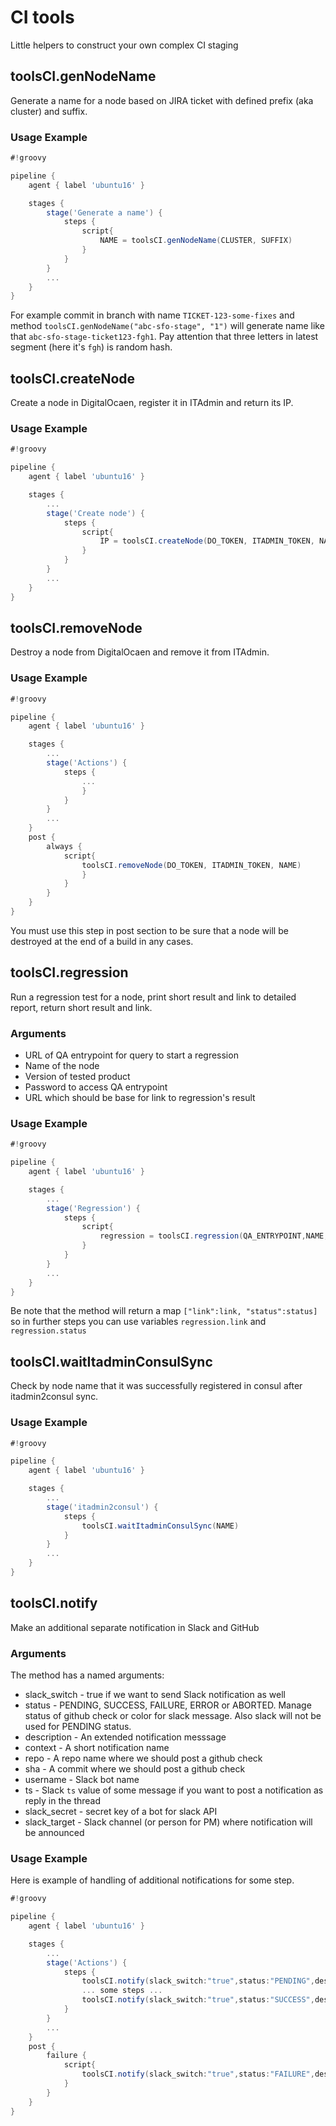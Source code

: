 # CI tools

Little helpers to construct your own complex CI staging

## toolsCI.genNodeName

Generate a name for a node based on JIRA ticket with defined prefix (aka cluster) and suffix.

### Usage Example

```groovy
#!groovy

pipeline {
    agent { label 'ubuntu16' }

    stages {
        stage('Generate a name') {
            steps {
                script{
                    NAME = toolsCI.genNodeName(CLUSTER, SUFFIX)
                }
            }
        }
        ...
    }
}
```

For example commit in branch with name `TICKET-123-some-fixes` and method `toolsCI.genNodeName("abc-sfo-stage", "1")` will generate name like that `abc-sfo-stage-ticket123-fgh1`. Pay attention that three letters in latest segment (here it's `fgh`) is random hash.

## toolsCI.createNode

Create a node in DigitalOcaen, register it in ITAdmin and return its IP.

### Usage Example

```groovy
#!groovy

pipeline {
    agent { label 'ubuntu16' }

    stages {
        ...
        stage('Create node') {
            steps {
                script{
                    IP = toolsCI.createNode(DO_TOKEN, ITADMIN_TOKEN, NAME, DO_SSH_KEYS, DO_IMAGE, DO_REGION, DO_SIZE)
                }
            }
        }
        ...
    }
}
```

## toolsCI.removeNode

Destroy a node from DigitalOcaen and remove it from ITAdmin.

### Usage Example

```groovy
#!groovy

pipeline {
    agent { label 'ubuntu16' }

    stages {
        ...
        stage('Actions') {
            steps {
                ...
                }
            }
        }
        ...
    }
    post {
        always {
            script{
                toolsCI.removeNode(DO_TOKEN, ITADMIN_TOKEN, NAME)
                }
            }
        }
    }
}
```

You must use this step in post section to be sure that a node will be destroyed at the end of a build in any cases.

## toolsCI.regression

Run a regression test for a node, print short result and link to detailed report, return short result and link.

### Arguments

- URL of QA entrypoint for query to start a regression
- Name of the node
- Version of tested product
- Password to access QA entrypoint
- URL which should be base for link to regression's result

### Usage Example

```groovy
#!groovy

pipeline {
    agent { label 'ubuntu16' }

    stages {
        ...
        stage('Regression') {
            steps {
                script{
                    regression = toolsCI.regression(QA_ENTRYPOINT,NAME,CURRENT_VERSION,QA_PASSWORD,QA_LINKBASE)
                }
            }
        }
        ...
    }
}
```

Be note that the method will return a map `["link":link, "status":status]` so in further steps you can use variables `regression.link` and `regression.status`

## toolsCI.waitItadminConsulSync

Check by node name that it was successfully registered in consul after itadmin2consul sync.

### Usage Example

```groovy
#!groovy

pipeline {
    agent { label 'ubuntu16' }

    stages {
        ...
        stage('itadmin2consul') {
            steps {
                toolsCI.waitItadminConsulSync(NAME)
            }
        }
        ...
    }
}
```

## toolsCI.notify

Make an additional separate notification in Slack and GitHub

### Arguments

The method has a named arguments:
- slack_switch - true if we want to send Slack notification as well
- status - PENDING, SUCCESS, FAILURE, ERROR or ABORTED. Manage status of github check or color for slack message. Also slack will not be used for PENDING status.
- description - An extended notification messsage
- context - A short notification name
- repo - A repo name where we should post a github check
- sha - A commit where we should post a github check
- username - Slack bot name
- ts - Slack `ts` value of some message if you want to post a notification as reply in the thread
- slack_secret - secret key of a bot for slack API
- slack_target - Slack channel (or person for PM) where notification will be announced

### Usage Example

Here is example of handling of additional notifications for some step.

```groovy
#!groovy

pipeline {
    agent { label 'ubuntu16' }

    stages {
        ...
        stage('Actions') {
            steps {
                toolsCI.notify(slack_switch:"true",status:"PENDING",description:"The action is in a progress",context:"A separate action",repo:REPO,sha:SHA,username:SLACK_BOT_NAME,ts:SLACK_TS,slack_secret:SLACK_SECRET,slack_target:SLACK_TARGET)
                ... some steps ...
                toolsCI.notify(slack_switch:"true",status:"SUCCESS",description:"The actions finished successfully",context:"A separate action",repo:REPO,sha:SHA,username:SLACK_BOT_NAME,ts:SLACK_TS,slack_secret:SLACK_SECRET,slack_target:SLACK_TARGET)
            }
        }
        ...
    }
    post {
        failure {
            script{
                toolsCI.notify(slack_switch:"true",status:"FAILURE",description:"The actions failed",context:"A separate action",repo:REPO,sha:SHA,username:SLACK_BOT_NAME,ts:SLACK_TS,slack_secret:SLACK_SECRET,slack_target:SLACK_TARGET)
            }
        }
    }
}
```